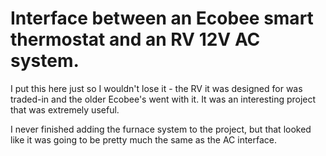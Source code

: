 # Interface between an Ecobee smart thermostat and an RV 12V AC system.

I put this here just so I wouldn't lose it - the RV it was designed for was traded-in and the older Ecobee's went with it.  It was an interesting project that was extremely useful.  

I never finished adding the furnace system to the project, but that looked like it was going to be pretty much the same as the AC interface.

